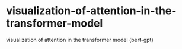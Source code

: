 # visualization-of-attention-in-the-transformer-model
visualization of attention in the transformer model (bert-gpt)

